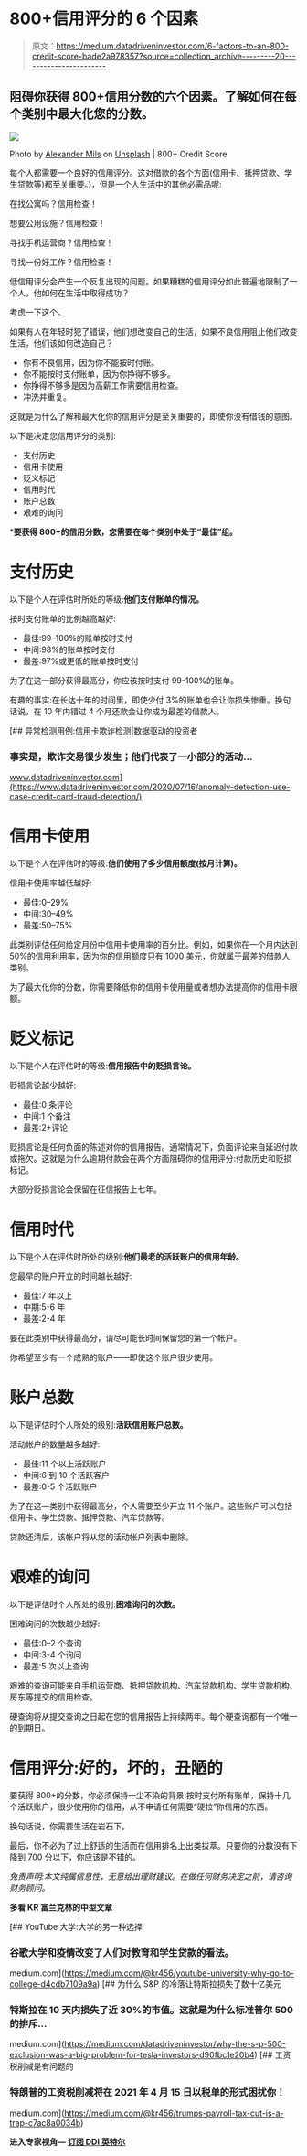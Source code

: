 # 800+信用评分的 6 个因素

> 原文：<https://medium.datadriveninvestor.com/6-factors-to-an-800-credit-score-bade2a978357?source=collection_archive---------20----------------------->

## 阻碍你获得 800+信用分数的六个因素。了解如何在每个类别中最大化您的分数。

![](img/5ec2c2488aca65218cac0bd6b46caa5f.png)

Photo by [Alexander Mils](https://unsplash.com/@alexandermils?utm_source=medium&utm_medium=referral) on [Unsplash](https://unsplash.com?utm_source=medium&utm_medium=referral) | 800+ Credit Score

每个人都需要一个良好的信用评分。这对借款的各个方面(信用卡、抵押贷款、学生贷款等)都至关重要。)，但是一个人生活中的其他必需品呢:

在找公寓吗？信用检查！

想要公用设施？信用检查！

寻找手机运营商？信用检查！

寻找一份好工作？信用检查！

低信用评分会产生一个反复出现的问题。如果糟糕的信用评分如此普遍地限制了一个人，他如何在生活中取得成功？

考虑一下这个。

如果有人在年轻时犯了错误，他们想改变自己的生活，如果不良信用阻止他们改变生活，他们该如何改造自己？

*   你有不良信用，因为你不能按时付账。
*   你不能按时支付账单，因为你挣得不够多。
*   你挣得不够多是因为高薪工作需要信用检查。
*   冲洗并重复。

这就是为什么了解和最大化你的信用评分是至关重要的，即使你没有借钱的意图。

以下是决定您信用评分的类别:

*   支付历史
*   信用卡使用
*   贬义标记
*   信用时代
*   账户总数
*   艰难的询问

***要获得 800+的信用分数，您需要在每个类别中处于“最佳”组。**

# 支付历史

以下是个人在评估时所处的等级:**他们支付账单的情况。**

按时支付账单的比例越高越好:

*   最佳:99–100%的账单按时支付
*   中间:98%的账单按时支付
*   最差:97%或更低的账单按时支付

为了在这一部分获得最高分，你应该按时支付 99-100%的账单。

有趣的事实:在长达十年的时间里，即使少付 3%的账单也会让你损失惨重。换句话说，在 10 年内错过 4 个月还款会让你成为最差的借款人。

[](https://www.datadriveninvestor.com/2020/07/16/anomaly-detection-use-case-credit-card-fraud-detection/) [## 异常检测用例:信用卡欺诈检测|数据驱动的投资者

### 事实是，欺诈交易很少发生；他们代表了一小部分的活动…

www.datadriveninvestor.com](https://www.datadriveninvestor.com/2020/07/16/anomaly-detection-use-case-credit-card-fraud-detection/) 

# 信用卡使用

以下是个人在评估时的等级:**他们使用了多少信用额度(按月计算)。**

信用卡使用率越低越好:

*   最佳:0–29%
*   中间:30–49%
*   最差:50–75%

此类别评估任何给定月份中信用卡使用率的百分比。例如，如果你在一个月内达到 50%的信用利用率，因为你的信用额度只有 1000 美元，你就属于最差的借款人类别。

为了最大化你的分数，你需要降低你的信用卡使用量或者想办法提高你的信用卡限额。

# 贬义标记

以下是个人在评估时的等级:**信用报告中的贬损言论。**

贬损言论越少越好:

*   最佳:0 条评论
*   中间:1 个备注
*   最差:2+评论

贬损言论是任何负面的陈述对你的信用报告。通常情况下，负面评论来自延迟付款或拖欠。这就是为什么逾期付款会在两个方面阻碍你的信用评分:付款历史和贬损标记。

大部分贬损言论会保留在征信报告上七年。

# 信用时代

以下是个人在评估时所处的级别:**他们最老的活跃账户的信用年龄。**

您最早的账户开立的时间越长越好:

*   最佳:7 年以上
*   中期:5-6 年
*   最差:2-4 年

要在此类别中获得最高分，请尽可能长时间保留您的第一个帐户。

你希望至少有一个成熟的账户——即使这个账户很少使用。

# 账户总数

以下是评估时个人所处的级别:**活跃信用账户总数。**

活动帐户的数量越多越好:

*   最佳:11 个以上活跃账户
*   中间:6 到 10 个活跃客户
*   最差:0-5 个活跃账户

为了在这一类别中获得最高分，个人需要至少开立 11 个账户。这些账户可以包括信用卡、学生贷款、抵押贷款、汽车贷款等。

贷款还清后，该帐户将从您的活动帐户列表中删除。

# 艰难的询问

以下是评估时个人所处的级别:**困难询问的次数。**

困难询问的次数越少越好:

*   最佳:0–2 个查询
*   中间:3-4 个询问
*   最差:5 次以上查询

艰难的查询可能来自手机运营商、抵押贷款机构、汽车贷款机构、学生贷款机构、房东等提交的信用检查。

硬查询将从提交查询之日起在您的信用报告上持续两年。每个硬查询都有一个唯一的到期日。

# 信用评分:好的，坏的，丑陋的

要获得 800+的分数，你必须保持一尘不染的背景:按时支付所有账单，保持十几个活跃账户，很少使用你的信用，从不申请任何需要“硬拉”你信用的东西。

换句话说，你需要生活在岩石下。

最后，你不必为了过上舒适的生活而在信用排名上出类拔萃。只要你的分数没有下降到 700 分以下，你应该是不错的。

*免责声明:本文纯属信息性，无意给出理财建议。在做任何财务决定之前，请咨询财务顾问。*

**多看 KR 富兰克林的中型文章**

[](https://medium.com/@kr456/youtube-university-why-go-to-college-d4cdb7109a9a) [## YouTube 大学:大学的另一种选择

### 谷歌大学和疫情改变了人们对教育和学生贷款的看法。

medium.com](https://medium.com/@kr456/youtube-university-why-go-to-college-d4cdb7109a9a) [](https://medium.com/datadriveninvestor/why-the-s-p-500-exclusion-was-a-big-problem-for-tesla-investors-d90fbc1e20b4) [## 为什么 S&P 的冷落让特斯拉损失了数十亿美元

### 特斯拉在 10 天内损失了近 30%的市值。这就是为什么标准普尔 500 的排斥…

medium.com](https://medium.com/datadriveninvestor/why-the-s-p-500-exclusion-was-a-big-problem-for-tesla-investors-d90fbc1e20b4) [](https://medium.com/@kr456/trumps-payroll-tax-cut-is-a-trap-c7ac8a0034b) [## 工资税削减是有问题的

### 特朗普的工资税削减将在 2021 年 4 月 15 日以税单的形式困扰你！

medium.com](https://medium.com/@kr456/trumps-payroll-tax-cut-is-a-trap-c7ac8a0034b) 

**进入专家视角—** [**订阅 DDI 英特尔**](https://datadriveninvestor.com/ddi-intel)